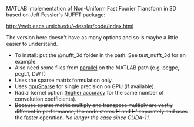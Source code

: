 MATLAB implementation of Non-Uniform Fast Fourier Transform in 3D based on Jeff Fessler's NUFFT package:

http://web.eecs.umich.edu/~fessler/code/index.html

The version here doesn't have as many options and so is maybe a little easier to understand.

* To install: put the @nufft_3d folder in the path. See test_nufft_3d for an example. 
* Also need some files from [parallel](https://github.com/marcsous/parallel) on the MATLAB path (e.g. pcgpc, pcgL1, DWT)
* Uses the sparse matrix formulation only.
* Uses [gpuSparse](https://github.com/marcsous/gpuSparse) for single precision on GPU (if available).
* Radial kernel option ([higher accuracy](https://cds.ismrm.org/protected/16MPresentations/abstracts/1763.html) for the same number of convolution coefficients).
* ~~Because sparse matrix multiply and transpose multiply are vastly different in performance, the code stores H and H' separately and uses the faster operation.~~ <i>No longer the case since CUDA-11.</i>
